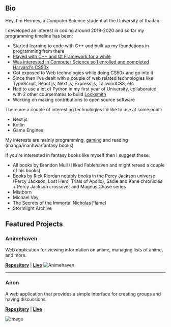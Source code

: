 ## Bio
Hey, I'm Hermes, a Computer Science student at the University of Ibadan.  

I developed an interest in coding around 2019-2020 and so far my programming timeline has been:
- Started learning to code with C++ and built up my foundations in programming from there
- [Played with C++ and Qt Framework for a while](https://github.com/TruePadawan/Nipsie)
- [Was interested in Computer Science so I enrolled and completed Harvard's CS50x](https://certificates.cs50.io/704b684e-4a97-4871-a738-e96ce7ffa93b.pdf?size=letter)
- Got exposed to Web technologies while doing CS50x and go into it
- Since then I've dealt with a couple of web related technologies like TypeScript, React.js, Next.js, Express.js, TailwindCSS, etc
- Had to use a lot of Python in my first year of University, collaborated with 2 other coursemates to build [Locksmith](https://github.com/TruePadawan/Locksmith)
- Working on making contributions to open source software

There are a couple of interesting technologies I'd like to use at some point:
- Nest.js
- Kotlin
- Game Engines

My interests are mainly programming, [gaming](https://steamcommunity.com/id/hermeschi/) and reading (manga/manhwa/fantasy books)  

If you're interested in fantasy books like myself then I suggest these:
- All books by Brandon Mull (I liked Fablehaven and might reread a couple of his books)
- Books by Rick Riordan notably books in the Percy Jackson universe (Percy Jackson, Lost Hero, Trials of Apollo), Sadie and Kane chronicles + Percy Jackson crossover and Magnus Chase series
- Mistborn
- Michael Vey
- The Secrets of the Immortal Nicholas Flamel
- Stormlight Archive

## Featured Projects
### Animehaven
Web application for viewing information on anime, managing lists of anime, and more.  

[**Repository**](https://github.com/TruePadawan/Animehaven-next) | [**Live**](https://animehaven-next.vercel.app/)
![Animehaven](https://user-images.githubusercontent.com/71678062/205748954-423e5a49-2289-4ee3-9585-05fe40bdbec0.png)

<hr />

### Anon
A web application that provides a simple interface for creating groups and having discussions.

[**Repository**](https://github.com/TruePadawan/Anon) | [**Live**](https://anon-posts.vercel.app/)
 
![image](https://github.com/TruePadawan/TruePadawan/assets/71678062/3397e030-215e-456a-a835-287d8a47e12e)
